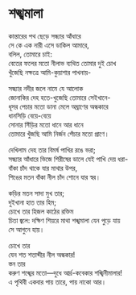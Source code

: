 # শঙ্খমালা

কান্তারের পথ ছেড়ে সন্ধ্যার আঁধারে  
সে কে এক নারী এসে ডাকিল আমারে,  
বলিল, তোমারে চাই:  
বেতের ফলের মতো নীলাভ ব্যথিত তোমার দুই চোখ  
খুঁজেছি নক্ষত্রে আমি-কুয়াশার পাখনায়-

সন্ধ্যার নদীর জলে নামে যে আলোক  
জোনাকির দেহ হতে-খুজেছি তোমারে সেইখানে-  
ধূসর পেচার মতো ডানা মেলে অঘ্রাণের অন্ধকারে  
ধানসিড়ি বেয়ে-বেয়ে  
সোনার সিঁড়ির মতো ধানে আর ধানে  
তোমারে খুঁজছি আমি নির্জন পেঁচার মতো প্রাণে।

দেখিলাম দেহ তার বিমর্ষ পাখির রঙে ভরা;  
সন্ধ্যার আঁধারে ভিজে শিরীষের ডালে যেই পাখি দেয় ধরা-  
বাঁকা চাঁদ থাকে যার মাথার উপর,  
শিঙের মতন বাঁকা নীল চাঁদ শোনে যার স্বর।

কড়ির মতন সাদা মুখ তার;  
দুইখানা হাত তার হিম;  
চোখে তার হিজল কাঠের রক্তিম  
চিতা জ্বলে: দক্ষিণ শিয়রে মাথা শঙ্খমালা যেন পুড়ে যায়  
সে আগুনে হায়।

চোখে তার  
যেন শত শতাব্দীর নীল অন্ধকার!  
স্তন তার  
করুণ শঙ্খের মতো—দুধে আর্দ্র-কবেকার শঙ্খিনীমালার!  
এ পৃথিবী একবার পায় তারে, পায় নাকো আর।

